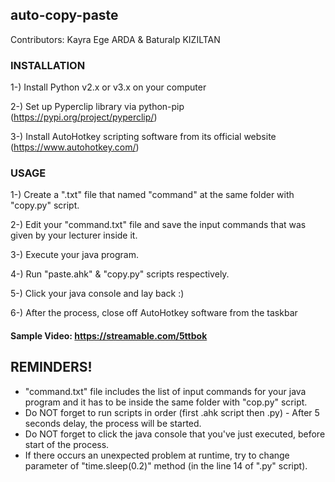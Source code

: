 ## auto-copy-paste

Contributors: Kayra Ege ARDA & Baturalp KIZILTAN

### INSTALLATION

1-) Install Python v2.x or v3.x on your computer

2-) Set up Pyperclip library via python-pip (https://pypi.org/project/pyperclip/)

3-) Install AutoHotkey scripting software from its official website (https://www.autohotkey.com/)

### USAGE
1-) Create a ".txt" file that named "command" at the same folder with "copy.py" script.

2-) Edit your "command.txt" file and save the input commands that was given by your lecturer inside it.

3-) Execute your java program.

4-) Run "paste.ahk" & "copy.py" scripts respectively.

5-) Click your java console and lay back :)

6-) After the process, close off AutoHotkey software from the taskbar

#### Sample Video: https://streamable.com/5ttbok

## REMINDERS!

- "command.txt" file includes the list of input commands for your java program and it has to be inside the same folder with "cop.py" script.
- Do NOT forget to run scripts in order (first .ahk script then .py) - After 5 seconds delay, the process will be started.
- Do NOT forget to click the java console that you've just executed, before start of the process.
- If there occurs an unexpected problem at runtime, try to change parameter of "time.sleep(0.2)" method (in the line 14 of ".py" script).
